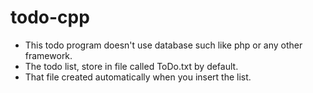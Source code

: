 # todo-cpp
* This todo program doesn't use database such like php or any other framework.
* The todo list, store in file called ToDo.txt by default.
* That file created automatically when you insert the list.
